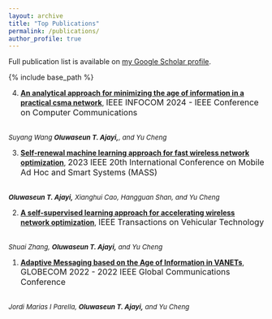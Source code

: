 ```yaml
---
layout: archive
title: "Top Publications"
permalink: /publications/
author_profile: true
---
```



  Full publication list is available on <a href="https://scholar.google.com/citations?user=IKQdlX4AAAAJ&hl=en&oi=ao">my Google Scholar profile</a>.


{% include base_path %}

4. [**An analytical approach for minimizing the age of information in a practical csma network**](https://ieeexplore.ieee.org/document/10621330), <font size="3">IEEE INFOCOM 2024 - IEEE Conference on Computer Communications</font>
<!-- [pdf](https://example.com/paper2) -->
   <br><font size="2"><em>Suyang Wang <b>Oluwaseun T. Ajayi,</b>, and Yu Cheng</em></font>

3. [**Self-renewal machine learning approach for fast wireless network optimization**](https://ieeexplore.ieee.org/document/10298482), <font size="3">2023 IEEE 20th International Conference on Mobile Ad Hoc and Smart Systems (MASS)</font>
<!-- [pdf](https://example.com/paper2) -->
   <br><font size="2"><em><b>Oluwaseun T. Ajayi,</b> Xianghui Cao, Hangguan Shan, and Yu Cheng</em></font>

2. [**A self-supervised learning approach for accelerating wireless network optimization**](https://ieeexplore.ieee.org/document/10042024), <font size="3">IEEE Transactions on Vehicular Technology</font>
<!-- [pdf](https://example.com/paper2) -->
   <br><font size="2"><em>Shuai Zhang, <b>Oluwaseun T. Ajayi,</b> and Yu Cheng</em></font>

1. [**Adaptive Messaging based on the Age of Information in VANETs**](https://ieeexplore.ieee.org/document/10000671), <font size="3">GLOBECOM 2022 - 2022 IEEE Global Communications Conference</font>
<!-- [pdf](https://example.com/paper2) -->
   <br><font size="2"><em>Jordi Marias I Parella, <b>Oluwaseun T. Ajayi,</b> and Yu Cheng</em></font>

<!-- {% for post in site.publications reversed %}
  {% include archive-single.html %}
{% endfor %} -->
